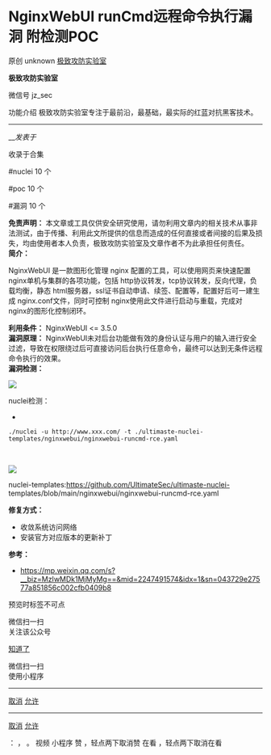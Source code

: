 #  NginxWebUI runCmd远程命令执行漏洞 附检测POC

原创 unknown  [ 极致攻防实验室 ](javascript:void\(0\);)

**极致攻防实验室** ![]()

微信号 jz_sec

功能介绍 极致攻防实验室专注于最前沿，最基础，最实际的红蓝对抗黑客技术。

____

___发表于_

收录于合集

#nuclei 10 个

#poc 10 个

#漏洞 10 个

**免责声明：**
本文章或工具仅供安全研究使用，请勿利用文章内的相关技术从事非法测试，由于传播、利用此文所提供的信息而造成的任何直接或者间接的后果及损失，均由使用者本人负责，极致攻防实验室及文章作者不为此承担任何责任。  
 **简介：**

NginxWebUI 是一款图形化管理 nginx 配置的工具，可以使用网页来快速配置 nginx单机与集群的各项功能，包括
http协议转发，tcp协议转发，反向代理，负载均衡，静态 html服务器，ssl证书自动申请、续签、配置等，配置好后可一建生成
nginx.conf文件，同时可控制 nginx使用此文件进行启动与重载，完成对 nginx的图形化控制闭环。

  
 **利用条件：** NginxWebUI <= 3.5.0  
 **漏洞原理：**
NginxWebUI未对后台功能做有效的身份认证与用户的输入进行安全过滤，导致在权限绕过后可直接访问后台执行任意命令，最终可以达到无条件远程命令执行的效果。  
 **漏洞检测：**  

![](http://hk-proxy.gitwarp.com/https://raw.githubusercontent.com/tuchuang9/tc1/refs/heads/main/public/20230629083212.png)

nuclei检测：

  * 

    
    
    ./nuclei -u http://www.xxx.com/ -t ./ultimaste-nuclei-templates/nginxwebui/nginxwebui-runcmd-rce.yaml

‍

![](http://hk-proxy.gitwarp.com/https://raw.githubusercontent.com/tuchuang9/tc1/refs/heads/main/public/20230629083214.png)

nuclei-templates:https://github.com/UltimateSec/ultimaste-nuclei-
templates/blob/main/nginxwebui/nginxwebui-runcmd-rce.yaml  
  
 **修复方式：**

  * 收敛系统访问网络
  * 安装官方对应版本的更新补丁  

  
 **参考：**

  * https://mp.weixin.qq.com/s?__biz=MzIwMDk1MjMyMg==&mid=2247491574&idx=1&sn=043729e27577a851856c002cfb0409b8

  

预览时标签不可点

微信扫一扫  
关注该公众号

[知道了](javascript:;)

微信扫一扫  
使用小程序

****

[取消](javascript:void\(0\);) [允许](javascript:void\(0\);)

****

[取消](javascript:void\(0\);) [允许](javascript:void\(0\);)

： ， 。   视频 小程序 赞 ，轻点两下取消赞 在看 ，轻点两下取消在看

